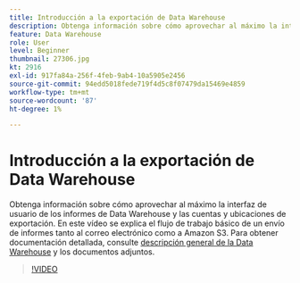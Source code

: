 ```yaml
---
title: Introducción a la exportación de Data Warehouse
description: Obtenga información sobre cómo aprovechar al máximo la interfaz de usuario de los informes de Data Warehouse y las cuentas y ubicaciones de exportación. En este vídeo se explica el flujo de trabajo básico de un envío de informes tanto al correo electrónico como a Amazon S3.
feature: Data Warehouse
role: User
level: Beginner
thumbnail: 27306.jpg
kt: 2916
exl-id: 917fa84a-256f-4feb-9ab4-10a5905e2456
source-git-commit: 94edd5018fede719f4d5c8f07479da15469e4859
workflow-type: tm+mt
source-wordcount: '87'
ht-degree: 1%

---
```


# Introducción a la exportación de Data Warehouse

Obtenga información sobre cómo aprovechar al máximo la interfaz de usuario de los informes de Data Warehouse y las cuentas y ubicaciones de exportación. En este vídeo se explica el flujo de trabajo básico de un envío de informes tanto al correo electrónico como a Amazon S3. Para obtener documentación detallada, consulte [descripción general de la Data Warehouse](https://experienceleague.adobe.com/docs/analytics/export/data-warehouse/data-warehouse.html?lang=es) y los documentos adjuntos.

>[!VIDEO](https://video.tv.adobe.com/v/3428482/?quality=12&learn=on&captions=spa)
